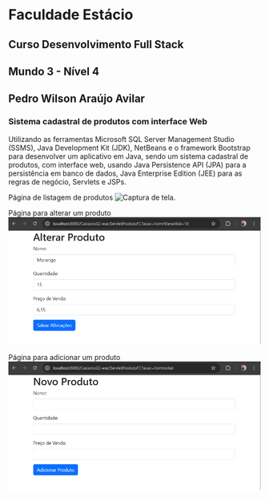 # Faculdade Estácio
## Curso Desenvolvimento Full Stack
## Mundo 3 - Nível 4
## Pedro Wilson Araújo Avilar

### Sistema cadastral de produtos com interface Web


Utilizando as ferramentas Microsoft SQL Server Management Studio (SSMS), Java Development Kit (JDK), NetBeans e o framework Bootstrap para desenvolver um aplicativo em Java, sendo um sistema cadastral de produtos, com interface web, usando Java Persistence API (JPA) para a persistência em banco de dados, Java Enterprise Edition (JEE) para as regras de negócio, Servlets e JSPs.


Página de listagem de produtos
![Captura de tela.](imagens/Captura_de_tela--Listagem_de_Produto.png)


Página para alterar um produto
![Captura de tela.](imagens/Captura_de_tela--Alterar_Produto.png)


Página para adicionar um produto
![Captura de tela.](imagens/Captura_de_tela--Novo_Produto.png)